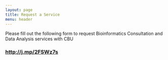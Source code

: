 ```yaml
---
layout: page
title: Request a Service
menu: header
---
```


Please fill out the following form to request Bioinformatics Consultation and Data Analysis services with CBU     
### **<http://j.mp/2FSWz7s>**

